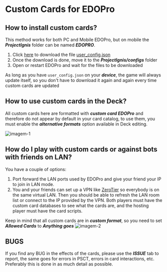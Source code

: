 # Custom Cards for EDOPro
## How to install custom cards?
This method works for both PC and Mobile EDOPro, but on mobile the ***ProjectIgnis*** folder can be named ***EDOPRO***.

1. Click [here][df2] to download the file [user_config.json][df2]
2. Once the download is done, move it to the ***ProjectIgnis/configs*** folder
3. Open or restart EDOPro and wait for the files to be downloaded

As long as you have `user_config.json` on your ***device***, the game will always update itself, so you don't have to download it again and again every time custom cards are updated

## How to use custom cards in the Deck?
All custom cards here are formatted with ***custom card EDOPro*** and therefore do not appear by default in your card catalog, to use them, you must enable the ***alternative formats*** option available in Deck editing.

![imagem-1][img1]

## How do I play with custom cards or against bots with friends on LAN?
You have a couple of options:
1. Port forward the LAN ports used by EDOPro and give your friend your IP to join in LAN mode.
2. You and your friends can set up a VPN like [ZeroTier][df3] so everybody is on the same virtual LAN. Then you should be able to refresh the LAN room list or connect to the IP provided by the VPN. Both players must have the custom card databases to see what the cards are, and the hosting player must have the card scripts.

Keep in mind that all custom cards are in ***custom format***, so you need to set ***Allowed Cards*** to ***Anything goes***
![imagem-2][img2]

## BUGS
If you find any BUG in the effects of the cards, please use the ***ISSUE*** tab to report, the same goes for errors in  PSCT, errors in card interactions, etc.  Preferably this is done in as much detail as possible.






[df2]: <https://drive.google.com/file/d/1N-Zbb6g6b-L1thwoX-p1TRlx0L0KK58S/view?usp=drivesdk>
[img1]: <https://user-images.githubusercontent.com/107518574/205525916-bc2f4be4-5f34-4b0c-ae0a-8211ae40f8ab.jpg>
[img2]: <https://user-images.githubusercontent.com/107518574/205527563-42a0e83d-a2a9-4861-a0e6-b3c9b5c091a4.jpg>
[df3]: <https://www.zerotier.com/>
